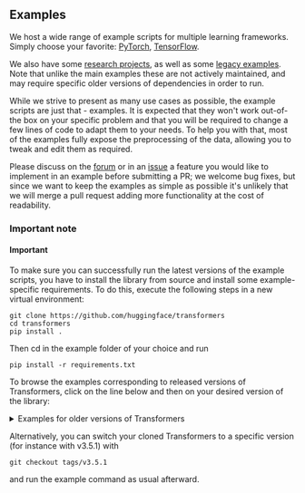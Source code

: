## Examples
We host a wide range of example scripts for multiple learning frameworks. Simply choose your favorite: [PyTorch](https://github.com/huggingface/transformers/tree/main/examples/pytorch), [TensorFlow](https://github.com/huggingface/transformers/tree/main/examples/tensorflow).  

We also have some [research projects](https://github.com/huggingface/transformers/tree/main/examples/research_projects), as well as some [legacy examples](https://github.com/huggingface/transformers/tree/main/examples/legacy). Note that unlike the main examples these are not actively maintained, and may require specific older versions of dependencies in order to run.  

While we strive to present as many use cases as possible, the example scripts are just that - examples. It is expected that they won't work out-of-the box on your specific problem and that you will be required to change a few lines of code to adapt them to your needs. To help you with that, most of the examples fully expose the preprocessing of the data, allowing you to tweak and edit them as required.  

Please discuss on the [forum](https://discuss.huggingface.co/) or in an [issue](https://github.com/huggingface/transformers/issues) a feature you would like to implement in an example before submitting a PR; we welcome bug fixes, but since we want to keep the examples as simple as possible it's unlikely that we will merge a pull request adding more functionality at the cost of readability.    

### Important note  
#### Important  

To make sure you can successfully run the latest versions of the example scripts, you have to install the library from source and install some example-specific requirements. To do this, execute the following steps in a new virtual environment:  
```
git clone https://github.com/huggingface/transformers  
cd transformers  
pip install .  
```
Then cd in the example folder of your choice and run  
```
pip install -r requirements.txt
```
To browse the examples corresponding to released versions of Transformers, click on the line below and then on your desired version of the library: 

<details>
<summary>Examples for older versions of Transformers</summary>
  
- [v4.21.0](https://github.com/huggingface/transformers/tree/v4.21.0/examples)
- [v4.20.1](https://github.com/huggingface/transformers/tree/v4.20.1/examples)
- [v4.19.4](https://github.com/huggingface/transformers/tree/v4.19.4/examples)
- [v4.18.0](https://github.com/huggingface/transformers/tree/v4.18.0/examples)
- [v4.17.0](https://github.com/huggingface/transformers/tree/v4.17.0/examples)
- [v4.16.2](https://github.com/huggingface/transformers/tree/v4.16.2/examples)
- [v4.15.0](https://github.com/huggingface/transformers/tree/v4.15.0/examples)
- [v4.14.1](https://github.com/huggingface/transformers/tree/v4.14.1/examples)
- [v4.13.0](https://github.com/huggingface/transformers/tree/v4.13.0/examples)
- [v4.12.5](https://github.com/huggingface/transformers/tree/v4.12.5/examples)
- [v4.11.3](https://github.com/huggingface/transformers/tree/v4.11.3/examples)
- [v4.10.3](https://github.com/huggingface/transformers/tree/v4.10.3/examples)
- [v4.9.2](https://github.com/huggingface/transformers/tree/v4.9.2/examples)
- [v4.8.2](https://github.com/huggingface/transformers/tree/v4.8.2/examples)
- [v4.7.0](https://github.com/huggingface/transformers/tree/v4.7.0/examples)
- [v4.6.1](https://github.com/huggingface/transformers/tree/v4.6.1/examples)
- [v4.5.1](https://github.com/huggingface/transformers/tree/v4.5.1/examples)
- [v4.4.2](https://github.com/huggingface/transformers/tree/v4.4.2/examples)
- [v4.3.3](https://github.com/huggingface/transformers/tree/v4.3.3/examples)
- [v4.2.2](https://github.com/huggingface/transformers/tree/v4.2.2/examples)
- [v4.1.1](https://github.com/huggingface/transformers/tree/v4.1.1/examples)
- [v4.0.1](https://github.com/huggingface/transformers/tree/v4.0.1/examples)
- [v3.5.1](https://github.com/huggingface/transformers/tree/v4.0.1/examples)
- [v3.4.0](https://github.com/huggingface/transformers/tree/v4.0.1/examples)
- [v3.3.1](https://github.com/huggingface/transformers/tree/v4.0.1/examples)
- [v3.2.0](https://github.com/huggingface/transformers/tree/v4.0.1/examples)
- [v3.1.0](https://github.com/huggingface/transformers/tree/v4.0.1/examples)
- [v3.0.2](https://github.com/huggingface/transformers/tree/v4.0.1/examples)
- [v2.11.0](https://github.com/huggingface/transformers/tree/v4.0.1/examples)
- [v2.10.0](https://github.com/huggingface/transformers/tree/v4.0.1/examples)
- [v2.9.1](https://github.com/huggingface/transformers/tree/v4.0.1/examples)
- [v2.8.0](https://github.com/huggingface/transformers/tree/v4.0.1/examples)
- [v2.7.0](https://github.com/huggingface/transformers/tree/v4.0.1/examples)
- [v2.6.0](https://github.com/huggingface/transformers/tree/v4.0.1/examples)
- [v2.5.1](https://github.com/huggingface/transformers/tree/v4.0.1/examples)
- [v2.4.0](https://github.com/huggingface/transformers/tree/v4.0.1/examples)
- [v2.3.0](https://github.com/huggingface/transformers/tree/v4.0.1/examples)
- [v2.2.0](https://github.com/huggingface/transformers/tree/v4.0.1/examples)
- [v2.1.1](https://github.com/huggingface/transformers/tree/v4.0.1/examples)
- [v2.0.0](https://github.com/huggingface/transformers/tree/v4.0.1/examples)
- [v1.2.0](https://github.com/huggingface/transformers/tree/v4.0.1/examples)
- [v1.1.0](https://github.com/huggingface/transformers/tree/v4.0.1/examples)
- [v1.0.0](https://github.com/huggingface/transformers/tree/v4.0.1/examples)
  
</details>

Alternatively, you can switch your cloned Transformers to a specific version (for instance with v3.5.1) with  
```
git checkout tags/v3.5.1
```
and run the example command as usual afterward.  
